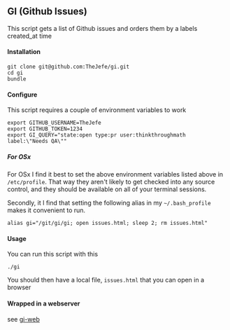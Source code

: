 ## GI (Github Issues)

This script gets a list of Github issues and orders them by a labels created_at time

#### Installation

    git clone git@github.com:TheJefe/gi.git
    cd gi
    bundle

#### Configure

This script requires a couple of environment variables to work

    export GITHUB_USERNAME=TheJefe
    export GITHUB_TOKEN=1234
    export GI_QUERY="state:open type:pr user:thinkthroughmath label:\"Needs QA\""

##### For OSx

For OSx I find it best to set the above environment variables listed above in `/etc/profile`. That way they aren't likely to get checked into any source control, and they should be available on all of your terminal sessions.

Secondly, it I find that setting the following alias in my `~/.bash_profile` makes it convenient to run.

    alias gi="/git/gi/gi; open issues.html; sleep 2; rm issues.html"

#### Usage

You can run this script with this

    ./gi

You should then have a local file, `issues.html` that you can open in a browser

#### Wrapped in a webserver

see [gi-web](https://github.com/anthlam/gi-web)
